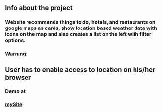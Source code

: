 ## Info about the project
### Website recommends things to do, hotels, and restaurants on google maps as cards, show location based weather data with icons on the map and also creates a list on the left with filter options.

### Warning:
## User has to enable access to location on his/her browser

### Demo at
### [mySite](advices-for-traveling.netlify.app)
